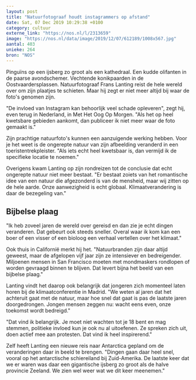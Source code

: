 ```yaml
---
layout: post
title: "Natuurfotograaf houdt instagrammers op afstand"
date: Sat, 07 Dec 2019 10:29:38 +0100
category: cultuur
externe_link: "https://nos.nl/l/2313659"
image: "https://nos.nl/data/image/2019/12/07/612189/1008x567.jpg"
aantal: 403
unieke: 264
bron: "NOS"
---
```


<p>Pinguïns op een ijsberg zo groot als een kathedraal. Een kudde olifanten in de paarse avondschemer. Vechtende konikpaarden in de Oostvaardersplassen. Natuurfotograaf Frans Lanting reist de hele wereld over om zijn plaatjes te schieten. Maar hij zegt er niet meer altijd bij waar de foto's genomen zijn.</p>
<p>"De invloed van Instagram kan behoorlijk veel schade opleveren", zegt hij, even terug in Nederland, in Met Het Oog Op Morgen. "Als het op heel kwetsbare gebieden aankomt, dan publiceer ik niet meer waar de foto gemaakt is."</p>
<p>Zijn prachtige natuurfoto's kunnen een aanzuigende werking hebben. Voor je het weet is de ongerepte natuur van zijn afbeelding veranderd in een toeristentrekpleister. "Als iets echt heel kwetsbaar is, dan vermijd ik de specifieke locatie te noemen."</p>
<p>Overigens kwam Lanting op zijn rondreizen tot de conclusie dat echt ongerepte natuur niet meer bestaat. "Er bestaat zoiets van het romantische idee van een natuur die afgezonderd is van de mensheid, maar wij zitten op de hele aarde. Onze aanwezigheid is echt globaal. Klimaatverandering is daar de bezegeling van."</p>
<h2>Bijbelse plaag</h2>
<p>"Ik heb zoveel jaren de wereld over gereisd en dan zie je echt dingen veranderen. Dat gebeurt ook steeds sneller. Overal waar ik kom kan een boer of een visser of een bioloog een verhaal vertellen over het klimaat."</p>
<p>Ook thuis in Californië merkt hij het. "Natuurbranden zijn daar altijd geweest, maar de afgelopen vijf jaar zijn ze intensiever en bedreigender. Miljoenen mensen in San Francisco moeten met mondmaskers rondlopen of worden gevraagd binnen te blijven. Dat levert bijna het beeld van een bijbelse plaag."</p>
<p>Lanting vindt het daarop ook belangrijk dat jongeren zich momenteel laten horen bij de klimaatconferentie in Madrid. "We weten al jaren dat het achteruit gaat met de natuur, maar hoe snel dat gaat is pas de laatste jaren doorgedrongen. Jongen mensen zeggen nu: wacht eens even, onze toekomst wordt bedreigd."</p>
<p>"Dat vind ik belangrijk. Je moet niet wachten tot je 18 bent en mag stemmen, politieke invloed kun je ook nu al uitoefenen. Ze spreken zich uit, doen actief mee aan protesten. Dat vind ik heel inspirerend."</p>
<p>Zelf heeft Lanting een nieuwe reis naar Antarctica gepland om de veranderingen daar in beeld te brengen. "Dingen gaan daar heel snel, vooral op het antarctische schiereiland bij Zuid-Amerika. De laatste keer dat we er waren was daar een gigantische ijsberg zo groot als de halve provincie Zeeland. We zien wel weer wat we dit keer meenemen."</p>
